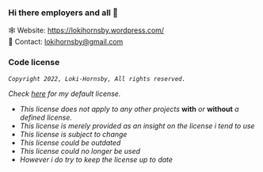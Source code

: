 ### Hi there employers and all 👋

🕸️ Website: https://lokihornsby.wordpress.com/ \
💬 Contact: lokihornsby@gmail.com       

### Code license

*`Copyright 2022, Loki-Hornsby, All rights reserved.`*

*Check [here](https://github.com/Loki-Hornsby/Loki-Hornsby/blob/main/LICENSE) for my default license.*
- *This license does not apply to any other projects* **with** *or* **without** *a defined license.*
- *This license is merely provided as an insight on the license i tend to use*
- *This license is subject to change*
- *This license could be outdated*
- *This license could no longer be used*
- *However i do try to keep the license up to date*
